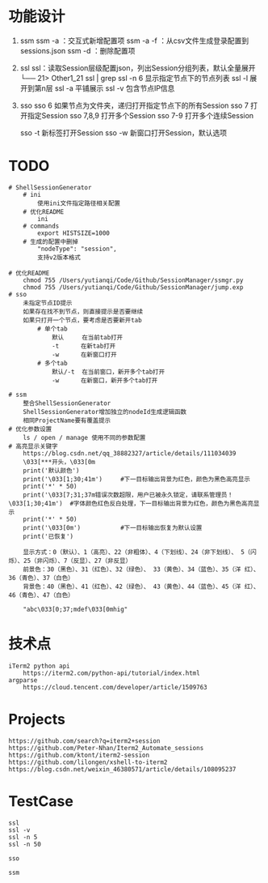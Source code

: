 # 功能设计
1. ssm 
   ssm -a <nodeName> <ip> <port> <username> <password>：交互式新增配置项
   ssm -a -f <filename> ：从csv文件生成登录配置到sessions.json
   ssm -d <nodeId>：删除配置项
   
2. ssl
   ssl：读取Session层级配置json，列出Session分组列表，默认全量展开
     └── 21> Other1_21
   ssl | grep
   ssl -n 6        显示指定节点下的节点列表
   ssl -l <n>      展开到第n层
   ssl -a          平铺展示
   ssl -v          包含节点IP信息

3. sso
   sso 6            如果节点为文件夹，递归打开指定节点下的所有Session
   sso 7            打开指定Session
   sso 7,8,9        打开多个Session
   sso 7-9          打开多个连续Session

   sso -t           新标签打开Session
   sso -w           新窗口打开Session，默认选项

# TODO
    # ShellSessionGenerator
        # ini
            使用ini文件指定路径相关配置
        # 优化README
            ini
        # commands
            export HISTSIZE=1000
        # 生成的配置中删掉
            "nodeType": "session",
            支持v2版本格式

    # 优化README
        chmod 755 /Users/yutianqi/Code/Github/SessionManager/ssmgr.py
        chmod 755 /Users/yutianqi/Code/Github/SessionManager/jump.exp
    # sso
        未指定节点ID提示
        如果存在找不到节点，则直接提示是否要继续
        如果只打开一个节点，要考虑是否要新开tab
            # 单个tab
                默认     在当前tab打开
                -t      在新tab打开
                -w      在新窗口打开
            # 多个tab
                默认/-t  在当前窗口，新开多个tab打开
                -w      在新窗口，新开多个tab打开

    # ssm
        整合ShellSessionGenerator
        ShellSessionGenerator增加独立的nodeId生成逻辑函数
        相同ProjectName要有覆盖提示
    # 优化参数设置
        ls / open / manage 使用不同的参数配置
    # 高亮显示关键字
        https://blog.csdn.net/qq_38882327/article/details/111034039
        \033[***开头，\033[0m
        print('默认颜色')
        print('\033[1;30;41m')     #下一目标输出背景为红色，颜色为黑色高亮显示
        print('*' * 50)
        print('\033[7;31;37m错误次数超限，用户已被永久锁定，请联系管理员！\033[1;30;41m')  #字体颜色红色反白处理，下一目标输出背景为红色，颜色为黑色高亮显示
        print('*' * 50)
        print('\033[0m')           #下一目标输出恢复为默认设置
        print('已恢复')

        显示方式：0（默认）、1（高亮）、22（非粗体）、4（下划线）、24（非下划线）、 5（闪烁）、25（非闪烁）、7（反显）、27（非反显）
        前景色：30（黑色）、31（红色）、32（绿色）、 33（黄色）、34（蓝色）、35（洋 红）、36（青色）、37（白色）
        背景色：40（黑色）、41（红色）、42（绿色）、 43（黄色）、44（蓝色）、45（洋 红）、46（青色）、47（白色）

        "abc\033[0;37;mdef\033[0mhig"


# 技术点
    iTerm2 python api
        https://iterm2.com/python-api/tutorial/index.html
    argparse
        https://cloud.tencent.com/developer/article/1509763

# Projects
    https://github.com/search?q=iterm2+session
    https://github.com/Peter-Nhan/Iterm2_Automate_sessions
    https://github.com/ktont/iterm2-session
    https://github.com/lilongen/xshell-to-iterm2
    https://blog.csdn.net/weixin_46380571/article/details/108095237


# TestCase
    ssl
    ssl -v
    ssl -n 5
    ssl -n 50

    sso

    ssm